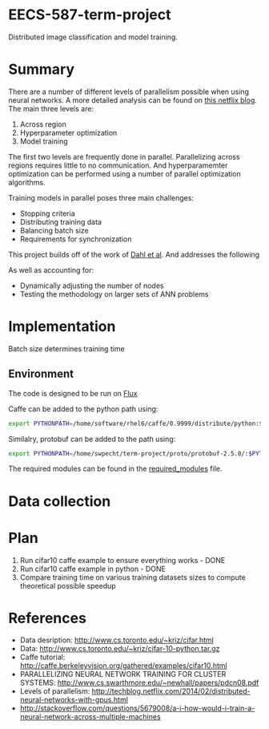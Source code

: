 EECS-587-term-project
=====================

Distributed image classification and model training.

# Summary
There are a number of different levels of parallelism possible when using neural networks. A more detailed analysis can be found on [this netflix blog](http://techblog.netflix.com/2014/02/distributed-neural-networks-with-gpus.html). The main three levels are:

1. Across region
2. Hyperparameter optimization
3. Model training

The first two levels are frequently done in parallel. Parallelizing across regions requires little to no communication. And hyperparamemter optimization can be performed using a number of parallel optimization algorithms.

Training models in parallel poses three main challenges:

* Stopping criteria
* Distributing training data
* Balancing batch size
* Requirements for synchronization

This project builds off of the work of [Dahl et al](http://www.cs.swarthmore.edu/~newhall/papers/pdcn08.pdf). And addresses the following

As well as accounting for:
* Dynamically adjusting the number of nodes
* Testing the methodology on larger sets of ANN problems

# Implementation

Batch size determines training time

## Environment
The code is designed to be run on [Flux](http://arc.research.umich.edu/flux-and-other-hpc-resources/flux/)

Caffe can be added to the python path using:

```bash
export PYTHONPATH=/home/software/rhel6/caffe/0.9999/distribute/python:$PYTHONPATH
```

Similalry, protobuf can be added to the path using:

```bash
export PYTHONPATH=/home/swpecht/term-project/proto/protobuf-2.5.0/:$PYTHONPATH
```

The required modules can be found in the [required_modules](required_modules) file.

# Data collection

# Plan

1. Run cifar10 caffe example to ensure everything works - DONE
2. Run cifar10 caffe example in python - DONE
3. Compare training time on various training datasets sizes to compute theoretical possible speedup


# References

* Data desription: http://www.cs.toronto.edu/~kriz/cifar.html
* Data: http://www.cs.toronto.edu/~kriz/cifar-10-python.tar.gz
* Caffe tutorial: http://caffe.berkeleyvision.org/gathered/examples/cifar10.html
* PARALLELIZING NEURAL NETWORK TRAINING FOR CLUSTER SYSTEMS: http://www.cs.swarthmore.edu/~newhall/papers/pdcn08.pdf
* Levels of parallelism: http://techblog.netflix.com/2014/02/distributed-neural-networks-with-gpus.html
* http://stackoverflow.com/questions/5679008/a-i-how-would-i-train-a-neural-network-across-multiple-machines


